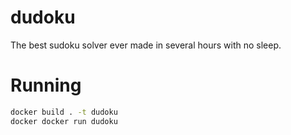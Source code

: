 # dudoku
The best sudoku solver ever made in several hours with no sleep.

# Running

```bash
docker build . -t dudoku
docker docker run dudoku
```

